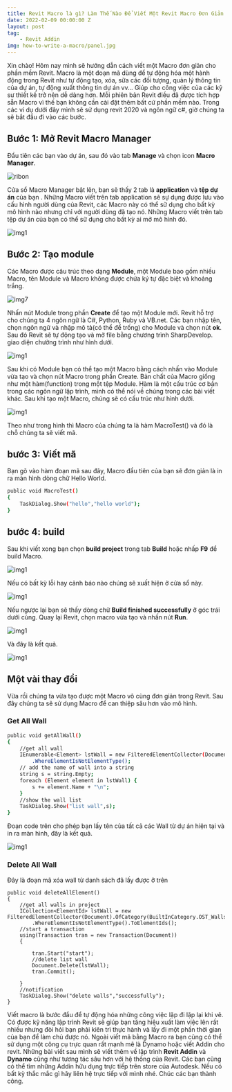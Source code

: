 ```yaml
---
title: Revit Macro là gì? Làm Thế Nào Để Viết Một Revit Macro Đơn Giản
date: 2022-02-09 00:00:00 Z
layout: post
tag:
    - Revit Addin
img: how-to-write-a-macro/panel.jpg
---
```


Xin chào! Hôm nay mình sẽ hướng dẫn cách viết một Macro đơn giản cho phần mềm Revit. Macro là một đoạn mã dùng để tự động hóa một hành động trong Revit như tự động tạo, xóa, sữa các đối tượng, quản lý thông tin của dự án, tự động xuất thông tin dự án vv... Giúp cho công việc của các kỹ sư thiết kế trở nên dễ dàng hơn. Mỗi phiên bản Revit điều đã được tích hợp sẵn Macro vì thế bạn không cần cài đặt thêm bất cứ phần mềm nào. Trong các ví dụ dưới đây mình sẽ sử dụng revit 2020 và ngôn ngữ c#, giờ chúng ta sẽ bắt đầu đi vào các bước.
## **Bước 1: Mở Revit Macro Manager**
Đầu tiên các bạn vào dự án, sau đó vào tab **Manage** và chọn icon **Macro Manager**.

![ribon](/assets/img/how-to-write-a-macro/ribbon.png)

Cửa sổ Macro Manager bật lên, bạn sẽ thấy 2 tab là **application** và **tệp dự án** của bạn . Những Macro viết trên tab application sẽ sự dụng được lưu vào cấu hình người dùng của Revit, các Macro này có thể sữ dụng cho bất kỳ mô hình nào nhưng chỉ với người dùng đã tạo nó. Những Macro viết trên tab tệp dự án của bạn có thể sữ dụng cho bất kỳ ai mở mô hình đó.

![img1](/assets/img/how-to-write-a-macro/img1.png)

## **Bước 2: Tạo module**
Các Macro được câu trúc theo dạng **Module**, một Module bao gồm nhiều Macro, tên Module và Macro không được chứa ký tự đặc biệt và khoảng trắng.

![img7](/assets/img/how-to-write-a-macro/img7.png)

Nhấn nút Module trong phần **Create** để tạo một Module mới. Revit hỗ trợ cho chúng ta 4 ngôn ngữ là C#, Python, Ruby và VB.net. Các bạn nhập tên, chọn ngôn ngữ và nhập mô tả(có thể để trống) cho Module và chọn nút **ok**. Sau đó Revit sẽ tự động tạo và mở file bằng chương trình SharpDevelop. giao diện chường trình như hình dưới.

![img1](/assets/img/how-to-write-a-macro/img2.png)

Sau khi có Module bạn có thể tạo một Macro bằng cách nhấn vào Module vừa tạo và chọn nút Macro trong phần Create. Bản chất của Macro giống như một hàm(function) trong một tệp Module. Hàm là một cấu trúc cơ bản trong các ngôn ngữ lập trình, mình có thể nói về chúng trong các bài viết khác. Sau khi tạo một Macro, chúng sẽ có cấu trúc như hình dưới.

![img1](/assets/img/how-to-write-a-macro/img3.png)

Theo như trong hình thì Macro của chúng ta là hàm MacroTest() và đó là chỗ chúng ta sẽ viết mã.
## **bước 3: Viết mã**
Bạn gõ vào hàm đoạn mã sau đây, Macro đầu tiên của bạn sẽ đơn giản là in ra màn hình dòng chữ Hello World.
``` bash
public void MacroTest()
{
	TaskDialog.Show("hello","hello world");
}
```
## **bước 4: build**
Sau khi viết xong bạn chọn **build project** trong tab **Build** hoặc nhấp **F9** để build Macro.

![img1](/assets/img/how-to-write-a-macro/img8.png)

Nếu có bất kỳ lỗi hay cảnh báo nào chúng sẽ xuất hiện ở cửa sổ này.

![img1](/assets/img/how-to-write-a-macro/img9.png)

Nếu ngược lại bạn sẽ thấy dòng chữ **Build finished successfully** ỡ góc trái dưới cùng. Quay lại Revit, chọn macro vừa tạo và nhấn nút **Run**.

![img1](/assets/img/how-to-write-a-macro/img4.png)

Và đây là kết quả.

![img1](/assets/img/how-to-write-a-macro/img5.png)

## **Một vài thay đổi**
Vừa rồi chúng ta vừa tạo được một Macro vô cùng đơn giản trong Revit. Sau đây chúng ta sẽ sử dụng Macro để can thiệp sâu hơn vào mô hình.
### Get All Wall
``` bash
public void getAllWall()
{
    //get all wall
    IEnumerable<Element> lstWall = new FilteredElementCollector(Document).OfCategory(BuiltInCategory.OST_Walls)
        .WhereElementIsNotElementType();
    // add the name of wall into a string
    string s = string.Empty;
    foreach (Element element in lstWall) {
        s += element.Name + "\n";
    }
    //show the wall list
    TaskDialog.Show("list wall",s);
}
```
Đoạn code trên cho phép bạn lấy tên của tất cả các Wall từ dự án hiện tại và in ra màn hình, đây là kết quả.

![img1](/assets/img/how-to-write-a-macro/img6.png)

### Delete All Wall
Đây là đoạn mã xóa wall từ danh sách đã lấy được ỡ trên
``` pash
public void deleteAllElement()
{
    //get all walls in project
    ICollection<ElementId> lstWall = new FilteredElementCollector(Document).OfCategory(BuiltInCategory.OST_Walls)
        .WhereElementIsNotElementType().ToElementIds();
    //start a transaction
    using(Transaction tran = new Transaction(Document))
    {
        
        tran.Start("start");
        //delete list wall
        Document.Delete(lstWall);
        tran.Commit();
        
    }
    //notification
    TaskDialog.Show("delete walls","successfully");
}
```

Viết macro là bước đầu để tự động hóa những công việc lặp đi lặp lại khi vẽ. Có được kỹ năng lập trình Revit sẽ giúp bạn tăng hiệu xuất làm việc lên rất nhiều nhưng đòi hỏi bạn phải kiên trì thực hành và lấy đi một phần thời gian của bạn để làm chủ được nó. Ngoài viết mã bằng Macro ra bạn cũng có thể sử dụng một công cụ trực quan rất mạnh mẽ là Dynamo hoặc viết Addin cho revit. Những bài viết sau mình sẽ viết thêm về lập trình **Revit Addin** và **Dynamo** cũng như tương tác sâu hơn với hệ thống của Revit.
Các bạn cũng có thể tìm những Addin hữu dụng trực tiếp trên store của Autodesk. Nếu có bất kỳ thắc mắc gì hãy liên hệ trực tiếp với mình nhé. Chúc các bạn thành công.


